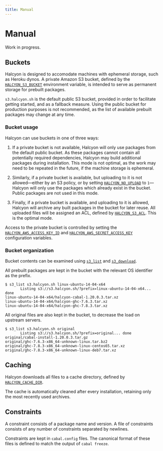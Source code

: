 ```yaml
---
title: Manual
---
```



Manual
======

Work in progress.


Buckets
-------

Halcyon is designed to accomodate machines with ephemeral storage, such as Heroku dynos.  A private Amazon S3 bucket, defined by the [`HALCYON_S3_BUCKET`](docs/reference/#halcyon_s3_bucket) environment variable, is intended to serve as permanent storage for prebuilt packages.

`s3.halcyon.sh` is the default public S3 bucket, provided in order to facilitate getting started, and as a fallback measure.  Using the public bucket for production purposes is not recommended, as the list of available prebuilt packages may change at any time.


### Bucket usage

Halcyon can use buckets in one of three ways:

1.  If a private bucket is not available, Halcyon will only use packages from the default public bucket.  As these packages cannot contain all potentially required dependencies, Halcyon may build additional packages during installation.  This mode is not optimal, as the work may need to be repeated in the future, if the machine storage is ephemeral.

2.  Similarly, if a private bucket is available, but uploading to it is not allowed—either by an S3 policy, or by setting [`HALCYON_NO_UPLOAD`](docs/reference/#halcyon_no_upload) to `1`—Halcyon will only use the packages which already exist in the bucket.  Public packages are not used in this mode.

3.  Finally, if a private bucket is available, and uploading to it is allowed, Halcyon will archive any built packages in the bucket for later reuse.  All uploaded files will be assigned an ACL, defined by [`HALCYON_S3_ACL`](docs/reference/#halcyon_s3_acl).  This is the optimal mode.

Access to the private bucket is controlled by setting the [`HALCYON_AWS_ACCESS_KEY_ID`](docs/reference/#halcyon_aws_access_key_id) and [`HALCYON_AWS_SECRET_ACCESS_KEY`](docs/reference/#halcyon_aws_secret_access_key) configuration variables.


### Bucket organization

Bucket contents can be examined using [`s3_list`](docs/library-reference/#s3_list) and [`s3_download`](docs/library-reference/#s3_download).

All prebuilt packages are kept in the bucket with the relevant OS identifier as the prefix.
```
$ s3_list s3.halcyon.sh linux-ubuntu-14-04-x64
       Listing s3://s3.halcyon.sh/?prefix=linux-ubuntu-14-04-x64... done
linux-ubuntu-14-04-x64/halcyon-cabal-1.20.0.3.tar.xz
linux-ubuntu-14-04-x64/halcyon-ghc-7.6.3.tar.xz
linux-ubuntu-14-04-x64/halcyon-ghc-7.8.3.tar.xz
```

All original files are also kept in the bucket, to decrease the load on upstream servers.
```
$ s3_list s3.halcyon.sh original
       Listing s3://s3.halcyon.sh/?prefix=original... done
original/cabal-install-1.20.0.3.tar.gz
original/ghc-7.6.3-x86_64-unknown-linux.tar.bz2
original/ghc-7.8.3-x86_64-unknown-linux-centos65.tar.xz
original/ghc-7.8.3-x86_64-unknown-linux-deb7.tar.xz
```


Caching
-------

Halcyon downloads all files to a cache directory, defined by [`HALCYON_CACHE_DIR`](docs/reference/#halcyon_cache_dir).

The cache is automatically cleaned after every installation, retaining only the most recently used archives.


Constraints
-----------

A constraint consists of a package name and version.  A file of constraints consists of any number of constraints separated by newlines.

Constraints are kept in `cabal.config` files.  The canonical format of these files is defined to match the output of `cabal freeze`.
